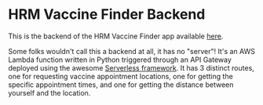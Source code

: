 # HRM Vaccine Finder Backend

This is the backend of the HRM Vaccine Finder app available [here](https://github.com/gwoods22/hrm-vaccine-finder).

Some folks wouldn't call this a backend at all, it has no "server"! It's an AWS Lambda function written in Python triggered through an API Gateway deployed using the awesome [Serverless framework](https://github.com/serverless/serverless). It has 3 distinct routes, one for requesting vaccine appointment locations, one for getting the specific appointment times, and one for getting the distance between yourself and the location.
